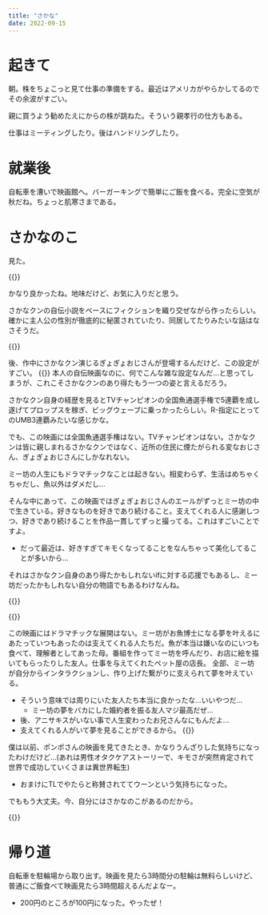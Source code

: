 ```yaml
---
title: "さかな"
date: 2022-09-15
---
```


# 起きて
朝。株をちょこっと見て仕事の準備をする。最近はアメリカがやらかしてるのでその余波がすごい。

親に買うよう勧めたえにからの株が跳ねた。そういう親孝行の仕方もある。

仕事はミーティングしたり。後はハンドリングしたり。

# 就業後
自転車を漕いで映画館へ。バーガーキングで簡単にご飯を食べる。完全に空気が秋だね。ちょっと肌寒さまである。

# さかなのこ
見た。

{{<youtube l2pAqfm4ZHc>}}

かなり良かったね。地味だけど、お気に入りだと思う。

さかなクンの自伝小説をベースにフィクションを織り交ぜながら作ったらしい。確かに主人公の性別が徹底的に秘匿されていたり、同居してたりみたいな話はなさそうだ。

{{<tweet user="dango_bot" id="1570420192571981824">}}


後、作中にさかなクン演じるぎょぎょおじさんが登場するんだけど、この設定がすごい。
{{<tweet user="dango_bot" id="1570420810095140865">}}
本人の自伝映画なのに、何でこんな雑な設定なんだ...と思ってしまうが、これこそさかなクンのあり得たもう一つの姿と言えるだろう。

さかなクン自身の経歴を見るとTVチャンピオンの全国魚通選手権で5連覇を成し遂げてプロップスを稼ぎ、ビッグウェーブに乗っかったらしい。R-指定にとってのUMB3連覇みたいな感じかな。

でも、この映画には全国魚通選手権はない。TVチャンピオンはない。さかなクンは皆に親しまれるさかなクンではなく、近所の住民に煙たがられる変なおじさん、ぎょぎょおじさんにしかなれない。

ミー坊の人生にもドラマチックなことは起きない。相変わらず、生活はめちゃくちゃだし、魚以外はダメだし...

そんな中にあって、この映画ではぎょぎょおじさんのエールがずっとミー坊の中で生きている。好きなものを好きであり続けること。支えてくれる人に感謝しつつ、好きであり続けることを作品一貫してずっと撮ってる。これはすごいことですよ。
- だって最近は、好きすぎてキモくなってることをなんちゃって美化してることが多いから...

それはさかなクン自身のあり得たかもしれないifに対する応援でもあるし、ミー坊だったかもしれない自分の物語でもあるわけなんね。

{{<tweet user="dango_bot" id="1570421987910242305">}}

{{<tweet user="dango_bot" id="1570421727326511111">}}

この映画にはドラマチックな展開はない。ミー坊がお魚博士になる夢を叶えるにあたっていつもあったのは支えてくれる人たちだ。魚が本当は嫌いなのにいつも食べて、理解者としてあった母。番組を作ってミー坊を呼んだり、お店に絵を描いてもらったりした友人。仕事を与えてくれたペット屋の店長。
全部、ミー坊が自分からインタラクションし、作り上げた繋がりに支えられて夢を叶えている。
- そういう意味では周りにいた友人たち本当に良かったな...いいやつだ...
  - ミー坊の夢をバカにした婚約者を振る友人マジ最高だぜ...
- 後、アニサキスがいない事で人生変わったお兄さんなにもんだよ...
- 支えてくれる人がいて夢を見ることができるから。
{{<youtube p4CCYiAULT0>}}


僕は以前、ポンポさんの映画を見てきたとき、かなりうんざりした気持ちになったわけだけど...(あれは男性オタクケアストーリーで、キモさが突然肯定されて世界で成功していくさまは異世界転生)
- おまけにTLでやたらと称賛されててウーンという気持ちになった。

でももう大丈夫。今、自分にはさかなのこがあるのだから。

{{<tweet user="dango_bot" id="1570423222084202501">}}

# 帰り道
自転車を駐輪場から取り出す。映画を見たら3時間分の駐輪は無料らしいけど、普通にご飯食べて映画見たら3時間超えるんだよなー。
- 200円のところが100円になった。やったぜ！

